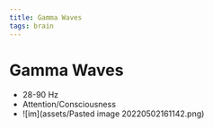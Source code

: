 ```yaml
---
title: Gamma Waves
tags: brain
---
```


# Gamma Waves
- 28-90 Hz
- Attention/Consciousness
- ![im](assets/Pasted image 20220502161142.png)












